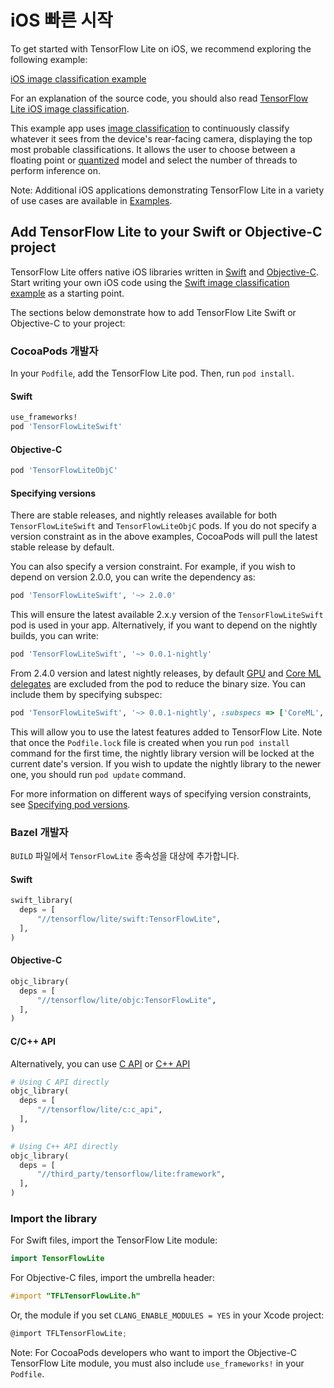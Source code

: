 # iOS 빠른 시작

To get started with TensorFlow Lite on iOS, we recommend exploring the following example:

<a class="button button-primary" href="https://github.com/tensorflow/examples/tree/master/lite/examples/image_classification/ios">iOS image classification example</a>

For an explanation of the source code, you should also read [TensorFlow Lite iOS image classification](https://github.com/tensorflow/examples/blob/master/lite/examples/image_classification/ios/EXPLORE_THE_CODE.md).

This example app uses [image classification](https://www.tensorflow.org/lite/models/image_classification/overview) to continuously classify whatever it sees from the device's rear-facing camera, displaying the top most probable classifications. It allows the user to choose between a floating point or [quantized](https://www.tensorflow.org/lite/performance/post_training_quantization) model and select the number of threads to perform inference on.

Note: Additional iOS applications demonstrating TensorFlow Lite in a variety of use cases are available in [Examples](https://www.tensorflow.org/lite/examples).

## Add TensorFlow Lite to your Swift or Objective-C project

TensorFlow Lite offers native iOS libraries written in [Swift](https://github.com/tensorflow/tensorflow/tree/master/tensorflow/lite/swift) and [Objective-C](https://github.com/tensorflow/tensorflow/tree/master/tensorflow/lite/objc). Start writing your own iOS code using the [Swift image classification example](https://github.com/tensorflow/examples/tree/master/lite/examples/image_classification/ios) as a starting point.

The sections below demonstrate how to add TensorFlow Lite Swift or Objective-C to your project:

### CocoaPods 개발자

In your `Podfile`, add the TensorFlow Lite pod. Then, run `pod install`.

#### Swift

```ruby
use_frameworks!
pod 'TensorFlowLiteSwift'
```

#### Objective-C

```ruby
pod 'TensorFlowLiteObjC'
```

#### Specifying versions

There are stable releases, and nightly releases available for both `TensorFlowLiteSwift` and `TensorFlowLiteObjC` pods. If you do not specify a version constraint as in the above examples, CocoaPods will pull the latest stable release by default.

You can also specify a version constraint. For example, if you wish to depend on version 2.0.0, you can write the dependency as:

```ruby
pod 'TensorFlowLiteSwift', '~> 2.0.0'
```

This will ensure the latest available 2.x.y version of the `TensorFlowLiteSwift` pod is used in your app. Alternatively, if you want to depend on the nightly builds, you can write:

```ruby
pod 'TensorFlowLiteSwift', '~> 0.0.1-nightly'
```

From 2.4.0 version and latest nightly releases, by default [GPU](https://www.tensorflow.org/lite/performance/gpu) and [Core ML delegates](https://www.tensorflow.org/lite/performance/coreml_delegate) are excluded from the pod to reduce the binary size. You can include them by specifying subspec:

```ruby
pod 'TensorFlowLiteSwift', '~> 0.0.1-nightly', :subspecs => ['CoreML', 'Metal']
```

This will allow you to use the latest features added to TensorFlow Lite. Note that once the `Podfile.lock` file is created when you run `pod install` command for the first time, the nightly library version will be locked at the current date's version. If you wish to update the nightly library to the newer one, you should run `pod update` command.

For more information on different ways of specifying version constraints, see [Specifying pod versions](https://guides.cocoapods.org/using/the-podfile.html#specifying-pod-versions).

### Bazel 개발자

`BUILD` 파일에서 `TensorFlowLite` 종속성을 대상에 추가합니다.

#### Swift

```python
swift_library(
  deps = [
      "//tensorflow/lite/swift:TensorFlowLite",
  ],
)
```

#### Objective-C

```python
objc_library(
  deps = [
      "//tensorflow/lite/objc:TensorFlowLite",
  ],
)
```

#### C/C++ API

Alternatively, you can use [C API](https://www.tensorflow.org/code/tensorflow/lite/c/c_api.h) or [C++ API](https://tensorflow.org/lite/api_docs/cc)

```python
# Using C API directly
objc_library(
  deps = [
      "//tensorflow/lite/c:c_api",
  ],
)

# Using C++ API directly
objc_library(
  deps = [
      "//third_party/tensorflow/lite:framework",
  ],
)
```

### Import the library

For Swift files, import the TensorFlow Lite module:

```swift
import TensorFlowLite
```

For Objective-C files, import the umbrella header:

```objectivec
#import "TFLTensorFlowLite.h"
```

Or, the module if you set `CLANG_ENABLE_MODULES = YES` in your Xcode project:

```objectivec
@import TFLTensorFlowLite;
```

Note: For CocoaPods developers who want to import the Objective-C TensorFlow Lite module, you must also include `use_frameworks!` in your `Podfile`.

